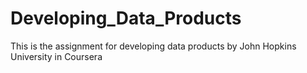 # Developing_Data_Products

This is the assignment for developing data products by John Hopkins University in Coursera
